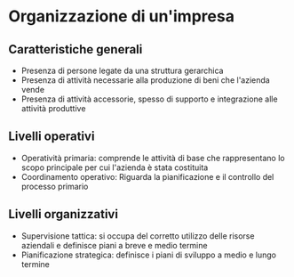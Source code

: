 # Organizzazione di un&apos;impresa

## Caratteristiche generali
- Presenza di persone legate da una struttura gerarchica
- Presenza di attività necessarie alla produzione di beni che l'azienda vende
- Presenza di attività accessorie, spesso di supporto e integrazione alle attività produttive

## Livelli operativi
- Operatività primaria: comprende le attività di base che rappresentano lo scopo principale per cui l'azienda
è stata costituita
- Coordinamento operativo: Riguarda la pianificazione e il controllo del processo primario

## Livelli organizzativi
- Supervisione tattica: si occupa del corretto utilizzo delle risorse aziendali e definisce piani a breve
e medio termine
- Pianificazione strategica: definisce i piani di sviluppo a medio e lungo termine